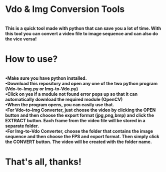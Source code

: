 # Vdo & Img Conversion Tools
<br><b>This is a quick tool made with python that can save you a lot of time. With this tool you can convert a video file to image sequence and can also do the vice versa!
</br>
# How to use?
<br>•Make sure you have python installed.
<br>•Download this repository and open any one of the two python program (Vdo-to-Img.py or Img-to-Vdo.py)
<br>•Click on yes if a module not found error pops up so that it can automatically download the required module (OpenCV)
<br>•When the program opens, you can easily use that.
<br>•For Vdo-to-Img Converter, just choose the video by clicking the OPEN button and then choose the export format (jpg,png,bmp) and click the EXTRACT button. Each frame from the video file will be stored in a separate folder.
<br>•For Img-to-Vdo Converter, choose the folder that contains the image sequence and then choose the FPS and export format. Then simply click the CONVERT button. The video will be created with the folder name.
# That's all, thanks!
